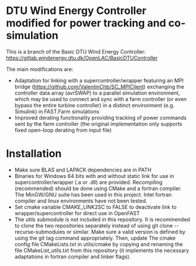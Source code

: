 # DTU Wind Energy Controller modified for power tracking and co-simulation

This is a branch of the Basic DTU Wind Energy Controller:
https://gitlab.windenergy.dtu.dk/OpenLAC/BasicDTUController

The main modifications are:
- Adaptation for linking with a supercontroller/wrapper featuring an MPI bridge (https://github.com/ValentinChb/SC_MPIClient) exchanging the controller data array (avrSWAP) to a parallel simulation environment, which may be used to connect and sync with a farm controller (or even bypass the entire turbine controller) in a distinct environment (e.g. Simulink) in FAST.Farm simulations
- Improved derating functionality providing tracking of power commands sent by the farm controller (the original implementation only supports fixed open-loop derating from input file)

# Installation
- Make sure BLAS and LAPACK dependencies are in PATH
- Binaries for Windows 64 bits with and without static link for use in supercontroller/wrapper (.a or .dll) are provided. Recompiling (recommended) should be done using CMake and a fortran compiler. The MinGW/GNU suite has been used in this project. Intel fortran compiler and linux environments have not been tested.
- Set cmake variable CMAKE_LINK2SC to FALSE to deactivate link to wrapper/supercontroller for direct use in OpenFAST
- The utils submodule is not included in this repository. It is recommended to clone the two repositories separately instead of using git clone --recurse-submodules or similar. Make sure a valid version is defined by using the git tag command appropriately. Then, update The cmake config file CMakeLists.txt in utils/cmake by copying and renaming the file CMakeList_utils.txt from this repository (it implements the necessary adaptations in fortran compiler and linker flags).

